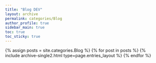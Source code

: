 ```yaml
---
title: "Blog DEV"
layout: archive
permalink: categories/Blog
author_profile: true
sidebar_main: true
toc: true
toc_sticky: true
---
```


{% assign posts = site.categories.Blog %}
{% for post in posts %} {% include archive-single2.html type=page.entries_layout %} {% endfor %}

